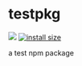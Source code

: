 # testpkg

![](https://img.shields.io/npm/v/@aghaffar570/testpkg.svg)
[![install size](https://packagephobia.now.sh/badge?p=@aghaffar570/testpkg)](https://packagephobia.now.sh/result?p=@aghaffar570/testpkg)


a test npm package
